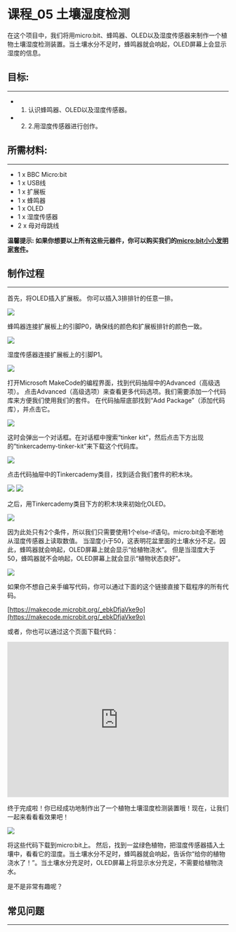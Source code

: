 # 课程_05 土壤湿度检测

在这个项目中，我们将用micro:bit、蜂鸣器、OLED以及湿度传感器来制作一个植物土壤湿度检测装置。当土壤水分不足时，蜂鸣器就会响起，OLED屏幕上会显示湿度的信息。


## 目标:  
---

- 1. 认识蜂鸣器、OLED以及湿度传感器。
- 2. 2.用湿度传感器进行创作。


## 所需材料:  
---

- 1 x BBC Micro:bit
- 1 x USB线
- 1 x 扩展板
- 1 x 蜂鸣器
- 1 x OLED
- 1 x 湿度传感器
- 2 x 母对母跳线

**温馨提示: 如果你想要以上所有这些元器件，你可以购买我们的[micro:bit小小发明家套件](https://item.taobao.com/item.htm?spm=a230r.7195193.1997079397.9.z3IMPf&id=564707672256&abbucket=5)。**


## 制作过程  
---

首先，将OLED插入扩展板。
你可以插入3排排针的任意一排。

![](./images/qOBV7Uf.png)

蜂鸣器连接扩展板上的引脚P0，确保线的颜色和扩展板排针的颜色一致。

![](./images/ABoiMrD.jpg)

湿度传感器连接扩展板上的引脚P1。

![](./images/jgTG7i6.jpg)

打开Microsoft MakeCode的编程界面，找到代码抽屉中的Advanced（高级选项）。
点击Advanced（高级选项）来查看更多代码选项。我们需要添加一个代码库来方便我们使用我们的套件。
在代码抽屉底部找到“Add Package”（添加代码库），并点击它。

![](./images/FOHSrAx.png)

这时会弹出一个对话框。在对话框中搜索“tinker kit”，然后点击下方出现的“tinkercademy-tinker-kit”来下载这个代码库。

![](./images/G2nV10d.png)

点击代码抽屉中的Tinkercademy类目，找到适合我们套件的积木块。

![](./images/Tinker_Kit_case_05_01.png)
![](./images/Tinker_Kit_case_05_02.png)

之后，用Tinkercademy类目下方的积木块来初始化OLED。

![](./images/Tinker_Kit_case_05_03.png)

因为此处只有2个条件，所以我们只需要使用1个else-if语句。micro:bit会不断地从湿度传感器上读取数值。 
当湿度小于50，这表明花盆里面的土壤水分不足。因此，蜂鸣器就会响起，OLED屏幕上就会显示“给植物浇水”。
但是当湿度大于50，蜂鸣器就不会响起，OLED屏幕上就会显示“植物状态良好”。

![](./images/Tinker_Kit_case_05_04.png)

如果你不想自己亲手编写代码，你可以通过下面的这个链接直接下载程序的所有代码。

[https://makecode.microbit.org/_ebkDfjaVke9o](https://makecode.microbit.org/_ebkDfjaVke9o)

或者，你也可以通过这个页面下载代码：

<div style="position:relative;height:0;padding-bottom:70%;overflow:hidden;"><iframe style="position:absolute;top:0;left:0;width:100%;height:100%;" src="https://makecode.microbit.org/#pub:_ebkDfjaVke9oJ" frameborder="0" sandbox="allow-popups allow-forms allow-scripts allow-same-origin"></iframe></div>


终于完成啦！你已经成功地制作出了一个植物土壤湿度检测装置哦！现在，让我们一起来看看看效果吧！

![](./images/nD0PGDe.png)

将这些代码下载到micro:bit上。 然后，找到一盆绿色植物，把湿度传感器插入土壤中，看看它的湿度。当土壤水分不足时，蜂鸣器就会响起，告诉你“给你的植物浇水了！”。当土壤水分充足时，OLED屏幕上将显示水分充足，不需要给植物浇水。 

是不是非常有趣呢？


## 常见问题
---
